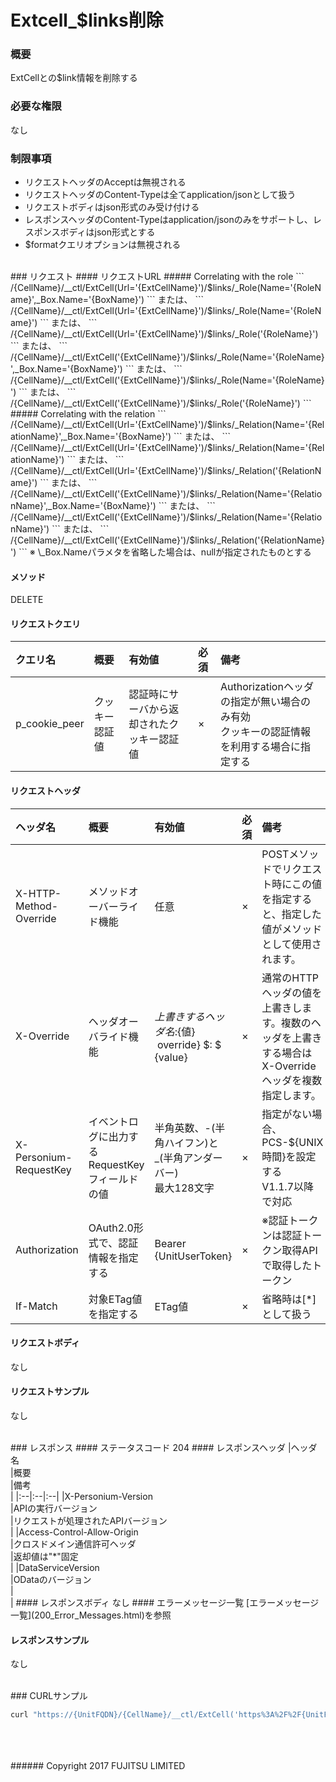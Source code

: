 # Extcell_$links削除
### 概要
ExtCellとの$link情報を削除する
### 必要な権限
なし
### 制限事項
* リクエストヘッダのAcceptは無視される
* リクエストヘッダのContent-Typeは全てapplication/jsonとして扱う
* リクエストボディはjson形式のみ受け付ける
* レスポンスヘッダのContent-Typeはapplication/jsonのみをサポートし、レスポンスボディはjson形式とする
* $formatクエリオプションは無視される

<br>
### リクエスト
#### リクエストURL
##### Correlating with the role
```
/{CellName}/__ctl/ExtCell(Url='{ExtCellName}')/$links/_Role(Name='{RoleName}',_Box.Name='{BoxName}')
```
または、
```
/{CellName}/__ctl/ExtCell(Url='{ExtCellName}')/$links/_Role(Name='{RoleName}')
```
または、
```
/{CellName}/__ctl/ExtCell(Url='{ExtCellName}')/$links/_Role('{RoleName}')
```
または、
```
/{CellName}/__ctl/ExtCell('{ExtCellName}')/$links/_Role(Name='{RoleName}',_Box.Name='{BoxName}')
```
または、
```
/{CellName}/__ctl/ExtCell('{ExtCellName}')/$links/_Role(Name='{RoleName}')
```
または、
```
/{CellName}/__ctl/ExtCell('{ExtCellName}')/$links/_Role('{RoleName}')
```
##### Correlating with the relation
```
/{CellName}/__ctl/ExtCell(Url='{ExtCellName}')/$links/_Relation(Name='{RelationName}',_Box.Name='{BoxName}')
```
または、
```
/{CellName}/__ctl/ExtCell(Url='{ExtCellName}')/$links/_Relation(Name='{RelationName}')
```
または、
```
/{CellName}/__ctl/ExtCell(Url='{ExtCellName}')/$links/_Relation('{RelationName}')
```
または、
```
/{CellName}/__ctl/ExtCell('{ExtCellName}')/$links/_Relation(Name='{RelationName}',_Box.Name='{BoxName}')
```
または、
```
/{CellName}/__ctl/ExtCell('{ExtCellName}')/$links/_Relation(Name='{RelationName}')
```
または、
```
/{CellName}/__ctl/ExtCell('{ExtCellName}')/$links/_Relation('{RelationName}')
```
※ \_Box.Nameパラメタを省略した場合は、nullが指定されたものとする

#### メソッド
DELETE
#### リクエストクエリ
|クエリ名<br>|概要<br>|有効値<br>|必須<br>|備考<br>|
|:--|:--|:--|:--|:--|
|p_cookie_peer<br>|クッキー認証値<br>|認証時にサーバから返却されたクッキー認証値<br>|×<br>|Authorizationヘッダの指定が無い場合のみ有効<br>クッキーの認証情報を利用する場合に指定する<br>|
#### リクエストヘッダ
|ヘッダ名<br>|概要<br>|有効値<br>|必須<br>|備考<br>|
|:--|:--|:--|:--|:--|
|X-HTTP-Method-Override<br>|メソッドオーバーライド機能<br>|任意<br>|×<br>|POSTメソッドでリクエスト時にこの値を指定すると、指定した値がメソッドとして使用されます。<br>|
|X-Override<br>|ヘッダオーバライド機能<br>|${上書きするヘッダ名}:${値} &#160;override} $: $ {value}<br>|×<br>|通常のHTTPヘッダの値を上書きします。複数のヘッダを上書きする場合はX-Overrideヘッダを複数指定します。<br>|
|X-Personium-RequestKey<br>|イベントログに出力するRequestKeyフィールドの値<br>|半角英数、-(半角ハイフン)と_(半角アンダーバー)<br>最大128文字<br>|×<br>|指定がない場合、PCS-${UNIX時間}を設定する<br>V1.1.7以降で対応<br>|
|Authorization<br>|OAuth2.0形式で、認証情報を指定する<br>|Bearer {UnitUserToken}<br>|×<br>|※認証トークンは認証トークン取得APIで取得したトークン<br>|
|If-Match<br>|対象ETag値を指定する<br>|ETag値<br>|×<br>|省略時は[*]として扱う<br>|
#### リクエストボディ
なし
#### リクエストサンプル
なし

<br>
### レスポンス
#### ステータスコード
204
#### レスポンスヘッダ
|ヘッダ名<br>|概要<br>|備考<br>|
|:--|:--|:--|
|X-Personium-Version<br>|APIの実行バージョン<br>|リクエストが処理されたAPIバージョン<br>|
|Access-Control-Allow-Origin<br>|クロスドメイン通信許可ヘッダ<br>|返却値は"*"固定<br>|
|DataServiceVersion<br>|ODataのバージョン<br>|&#160;<br>|
#### レスポンスボディ
なし
#### エラーメッセージ一覧
[エラーメッセージ一覧](200_Error_Messages.html)を参照

#### レスポンスサンプル
なし

<br>
### CURLサンプル

```sh
curl "https://{UnitFQDN}/{CellName}/__ctl/ExtCell('https%3A%2F%2F{UnitFQDN}%2F{CellName}')/$links/_Relation('{RelationName}')" -X DELETE -i -H 'If-Match: *' -H 'Authorization: Bearer {UnitUserToken}' -H 'Accept: application/json'
```
<br>
<br>
<br>
###### Copyright 2017    FUJITSU LIMITED
